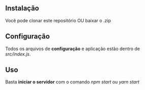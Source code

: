 ## Instalação
Você pode clonar este repositório OU baixar o .zip


## Configuração
Todos os arquivos de **configuração** e aplicação estão dentro de *src/index.js*.

## Uso
Basta **iniciar o servidor** com o comando *npm start* ou *yarn start*
